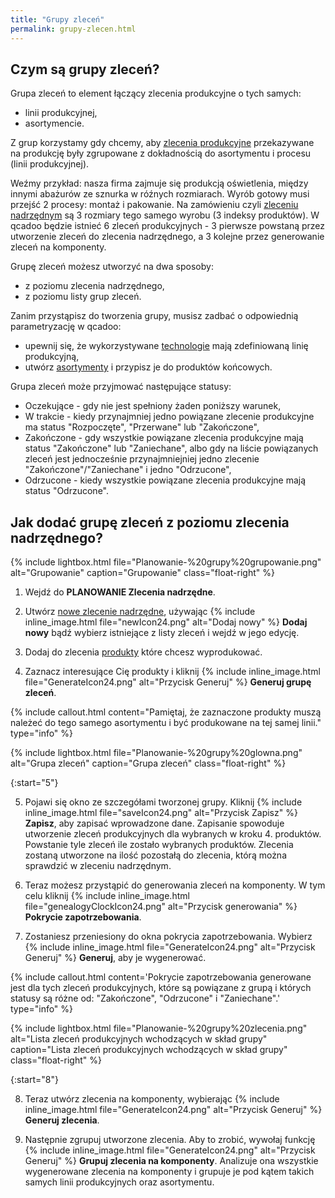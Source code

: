 ```yaml
---
title: "Grupy zleceń"
permalink: grupy-zlecen.html 
---
```


## Czym są grupy zleceń?

Grupa zleceń to element łączący zlecenia produkcyjne o tych samych:

- linii produkcyjnej,
- asortymencie.

Z grup korzystamy gdy chcemy, aby [zlecenia produkcyjne](/zlecenia-produkcyjne) przekazywane na produkcję były zgrupowane z dokładnością do asortymentu i procesu (linii produkcyjnej).

Weźmy przykład: nasza firma zajmuje się produkcją oświetlenia, między innymi abażurów ze sznurka w róźnych rozmiarach. Wyrób gotowy musi przejść 2 procesy: montaż i pakowanie. Na zamówieniu czyli [zleceniu nadrzędnym](/zlecenia-nadrzedne) są 3 rozmiary tego samego wyrobu (3 indeksy produktów). W qcadoo będzie istnieć 6 zleceń produkcyjnych - 3 pierwsze powstaną przez utworzenie zleceń do zlecenia nadrzędnego, a 3 kolejne przez generowanie zleceń na komponenty.

Grupę zleceń możesz utworzyć na dwa sposoby:

- z poziomu zlecenia nadrzędnego,
- z poziomu listy grup zleceń.

Zanim przystąpisz do tworzenia grupy, musisz zadbać o odpowiednią parametryzację w qcadoo:

- upewnij się, że wykorzystywane [technologie](/technologie-szczegoly) mają zdefiniowaną linię produkcyjną,
- utwórz [asortymenty](/asortymenty) i przypisz je do produktów końcowych.

Grupa zleceń może przyjmować następujące statusy:

- Oczekujące - gdy nie jest spełniony żaden poniższy warunek,
- W trakcie - kiedy przynajmniej jedno powiązane zlecenie produkcyjne ma status "Rozpoczęte", "Przerwane" lub "Zakończone",
- Zakończone - gdy wszystkie powiązane zlecenia produkcyjne mają status "Zakończone" lub "Zaniechane", albo gdy na liście powiązanych zleceń jest jednocześnie przynajmniejniej jedno zlecenie "Zakończone"/"Zaniechane" i jedno "Odrzucone",
- Odrzucone - kiedy wszystkie powiązane zlecenia produkcyjne mają status "Odrzucone".

## Jak dodać grupę zleceń z poziomu zlecenia nadrzędnego?

{% include lightbox.html file="Planowanie-%20grupy%20grupowanie.png" alt="Grupowanie" caption="Grupowanie" class="float-right" %}

1. Wejdź do **PLANOWANIE  Zlecenia nadrzędne**.

2. Utwórz [nowe zlecenie nadrzędne](/zlecenia-nadrzedne), używając {% include inline_image.html file="newIcon24.png" alt="Dodaj nowy" %} **Dodaj nowy** bądź wybierz istniejące z listy zleceń i wejdź w jego edycję.

3. Dodaj do zlecenia [produkty](/produkty) które chcesz wyprodukować.

4. Zaznacz interesujące Cię produkty i kliknij {% include inline_image.html file="GenerateIcon24.png" alt="Przycisk Generuj" %} **Generuj grupę zleceń**.

{% include callout.html content="Pamiętaj, że zaznaczone produkty muszą należeć do tego samego asortymentu i być produkowane na tej samej linii." type="info" %}

{% include lightbox.html file="Planowanie-%20grupy%20glowna.png" alt="Grupa zleceń" caption="Grupa zleceń" class="float-right" %}

{:start="5"}

5. Pojawi się okno ze szczegółami tworzonej grupy. Kliknij {% include inline_image.html file="saveIcon24.png" alt="Przycisk Zapisz" %} **Zapisz**, aby zapisać wprowadzone dane. Zapisanie spowoduje utworzenie zleceń produkcyjnych dla wybranych w kroku 4. produktów. Powstanie tyle zleceń ile zostało wybranych produktów. Zlecenia zostaną utworzone na ilość pozostałą do zlecenia, którą można sprawdzić w zleceniu nadrzędnym.

6. Teraz możesz przystąpić do generowania zleceń na komponenty. W tym celu kliknij {% include inline_image.html file="genealogyClockIcon24.png" alt="Przycisk generowania" %} **Pokrycie zapotrzebowania**.

7. Zostaniesz przeniesiony do okna pokrycia zapotrzebowania. Wybierz {% include inline_image.html file="GenerateIcon24.png" alt="Przycisk Generuj" %} **Generuj**, aby je wygenerować.

{% include callout.html content='Pokrycie zapotrzebowania generowane jest dla tych zleceń produkcyjnych, które są powiązane z grupą i których statusy są różne od: "Zakończone", "Odrzucone" i "Zaniechane".' type="info" %}

{% include lightbox.html file="Planowanie-%20grupy%20zlecenia.png" alt="Lista zleceń produkcyjnych wchodzących w skład grupy" caption="Lista zleceń produkcyjnych wchodzących w skład grupy" class="float-right" %}

{:start="8"}

8. Teraz utwórz zlecenia na komponenty, wybierając {% include inline_image.html file="GenerateIcon24.png" alt="Przycisk Generuj" %} **Generuj zlecenia**.

9. Następnie zgrupuj utworzone zlecenia. Aby to zrobić, wywołaj funkcję {% include inline_image.html file="GenerateIcon24.png" alt="Przycisk Generuj" %} **Grupuj zlecenia na komponenty**. Analizuje ona wszystkie wygenerowane zlecenia na komponenty i grupuje je pod kątem takich samych linii produkcyjnych oraz asortymentu.


